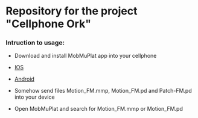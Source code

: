 # Repository for the project "Cellphone Ork"

### Intruction to usage:

* Download and install MobMuPlat app into your cellphone
* [IOS](https://apps.apple.com/app/id597679399)
* [Android](https://play.google.com/store/apps/details?id=com.iglesiaintermedia.mobmuplat)

* Somehow send files Motion_FM.mmp, Motion_FM.pd and Patch-FM.pd into your device
* Open MobMuPlat and search for Motion_FM.mmp or Motion_FM.pd
	